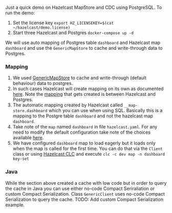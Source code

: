Just a quick demo on Hazelcast MapStore and CDC using PostgreSQL.
To run the demo:
1. Set the license key `export HZ_LICENSEKEY=$(cat ~/hazelcast/demo.license)`
1. Start three Hazelcast and Postgres `docker-compose up -d`

We will use auto mapping of Postgres table `dashboard` and Hazelcast map `dashboard` and use the `GenericMapStore` to cache and write-through data to Postgres.
### Mapping
1. We used [GenericMapStore](https://docs.hazelcast.com/hazelcast/5.4/mapstore/configuring-a-generic-mapstore) to cache and write-through (default behaviour) data to postgres.
1. In such cases Hazelcast will create mapping on its own as documented [here](https://docs.hazelcast.com/hazelcast/5.4/sql/mapping-to-jdbc). Note the [mapping](https://docs.hazelcast.com/hazelcast/5.4/sql/mapping-to-jdbc#data-type-mapping-between-hazelcast-and-postgresql) that gets created is between Hazelcast and Postgres.
1. The automatic mapping created by Hazelcast called `__map-store.dashboard` which you can use when using SQL. Basically this is a mapping to the Postgre table `dashboard` and not the hazelcast map `dashboard`.
1. Take note of the `map` named `dashboard` in file `hazelcast.yaml`. For any need to modify the default configuration take note of the choices available [here](https://docs.hazelcast.com/hazelcast/5.4/mapstore/configuring-a-generic-mapstore#configuration-properties-for-the-generic-mapstore).
1. We have configured `dashboard` map to load eagerly but it loads only when the map is called for the first time. You can do that via the `Client` class or using [Hazelcast CLC](https://docs.hazelcast.com/clc/latest/overview) and execute `clc -c dev map -n dashboard key-set`

### Java
While the section above created a cache with low code but in order to query the cache in Java you can use either no-code Compact Seriraliation or custom Compact Serialization.
Class `GenericClient` uses no-code Compact Serialization to query the cache.
TODO: Add custom Compact Serialization example.
